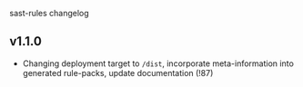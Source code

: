 sast-rules changelog

## v1.1.0
- Changing deployment target to `/dist`, incorporate meta-information into
  generated rule-packs, update documentation (!87)

